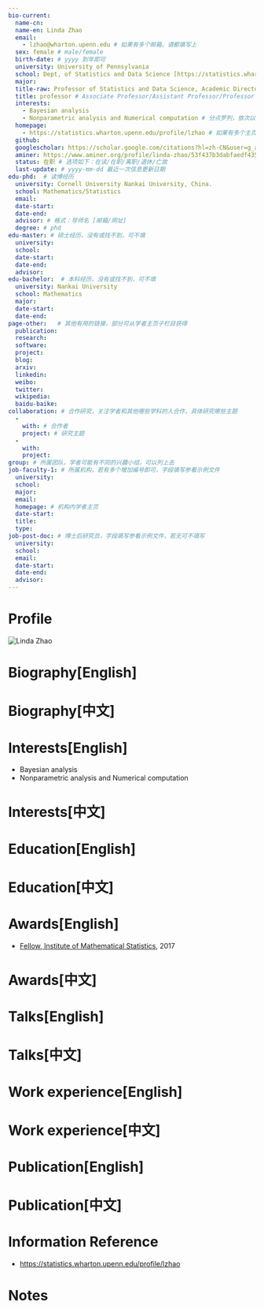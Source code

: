```yaml
---
bio-current:
  name-cn: 
  name-en: Linda Zhao
  email: 
    - lzhao@wharton.upenn.edu # 如果有多个邮箱，请都填写上
  sex: female # male/female
  birth-date: # yyyy 到年即可
  university: University of Pennsylvania 
  school: Dept, of Statistics and Data Science [https://statistics.wharton.upenn.edu/] # 格式：学院名称[学院官网链接]
  major: 
  title-raw: Professor of Statistics and Data Science, Academic Director of the Dual Master's Degree in Statistics# 主页原始字符串
  title: professor # Associate Professor/Assistant Professor/Professor
  interests: 
    - Bayesian analysis
    - Nonparametric analysis and Numerical computation # 分点罗列，依次以 ‘-’ 开头
  homepage: 
    - https://statistics.wharton.upenn.edu/profile/lzhao # 如果有多个主页，请都填写上
  github: 
  googlescholar: https://scholar.google.com/citations?hl=zh-CN&user=g_aM9xcAAAAJ
  aminer: https://www.aminer.org/profile/linda-zhao/53f437b3dabfaedf4358b8bc # 从这里查找 https://www.aminer.org/search/person
  status: 在职 # 选项如下：在读/在职/离职/退休/亡故
  last-update: # yyyy-mm-dd 最近一次信息更新日期
edu-phd:  # 读博经历
  university: Cornell University Nankai University, China.
  school: Mathematics/Statistics
  email: 
  date-start: 
  date-end: 
  advisor: # 格式：导师名 [邮箱/网址]
  degree: # phd
edu-master: # 硕士经历，没有或找不到，可不填
  university: 
  school: 
  date-start: 
  date-end: 
  advisor:
edu-bachelor:  # 本科经历，没有或找不到，可不填
  university: Nankai University
  school: Mathematics
  major: 
  date-start: 
  date-end: 
page-other:   # 其他有用的链接，部分可从学者主页子栏目获得
  publication: 
  research: 
  software: 
  project: 
  blog: 
  arxiv: 
  linkedin: 
  weibo:
  twitter:
  wikipedia:
  baidu-baike:
collaboration: # 合作研究，关注学者和其他哪些学科的人合作，具体研究哪些主题
  - 
    with: # 合作者
    project: # 研究主题
  - 
    with: 
    project: 
group: # 所属团队，学者可能有不同的兴趣小组，可以列上去
job-faculty-1: # 所属机构，若有多个增加编号即可，字段填写参看示例文件
  university: 
  school: 
  major: 
  email: 
  homepage: # 机构内学者主页
  date-start: 
  title: 
  type: 
job-post-doc: # 博士后研究员，字段填写参看示例文件，若无可不填写
  university: 
  school: 
  email: 
  date-start: 
  date-end: 
  advisor: 
---
```


# Profile

![Linda Zhao](https://faculty.wharton.upenn.edu/wp-content/uploads/2012/04/Lzhao.gif)

# Biography[English]

# Biography[中文]

# Interests[English]
  - Bayesian analysis
  - Nonparametric analysis and Numerical computation
# Interests[中文]

# Education[English]

# Education[中文]

# Awards[English]
  - [Fellow, Institute of Mathematical Statistics](http://bulletin.imstat.org/2017/05/2017-ims-fellows/), 2017
# Awards[中文]

# Talks[English]

# Talks[中文]

# Work experience[English]

# Work experience[中文]

# Publication[English]

# Publication[中文]

# Information Reference
  - https://statistics.wharton.upenn.edu/profile/lzhao
# Notes